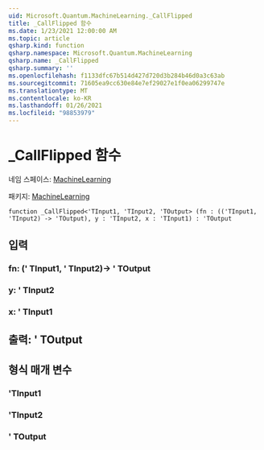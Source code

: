```yaml
---
uid: Microsoft.Quantum.MachineLearning._CallFlipped
title: _CallFlipped 함수
ms.date: 1/23/2021 12:00:00 AM
ms.topic: article
qsharp.kind: function
qsharp.namespace: Microsoft.Quantum.MachineLearning
qsharp.name: _CallFlipped
qsharp.summary: ''
ms.openlocfilehash: f1133dfc67b514d427d720d3b284b46d0a3c63ab
ms.sourcegitcommit: 71605ea9cc630e84e7ef29027e1f0ea06299747e
ms.translationtype: MT
ms.contentlocale: ko-KR
ms.lasthandoff: 01/26/2021
ms.locfileid: "98853979"
---
```

# <a name="_callflipped-function"></a>_CallFlipped 함수

네임 스페이스: [MachineLearning](xref:Microsoft.Quantum.MachineLearning)

패키지: [MachineLearning](https://nuget.org/packages/Microsoft.Quantum.MachineLearning)




```qsharp
function _CallFlipped<'TInput1, 'TInput2, 'TOutput> (fn : (('TInput1, 'TInput2) -> 'TOutput), y : 'TInput2, x : 'TInput1) : 'TOutput
```


## <a name="input"></a>입력

### <a name="fn--tinput1tinput2---toutput"></a>fn: (' TInput1, ' TInput2)-> ' TOutput




### <a name="y--tinput2"></a>y: ' TInput2




### <a name="x--tinput1"></a>x: ' TInput1





## <a name="output--toutput"></a>출력: ' TOutput



## <a name="type-parameters"></a>형식 매개 변수

### <a name="tinput1"></a>'TInput1


### <a name="tinput2"></a>'TInput2


### <a name="toutput"></a>' TOutput

